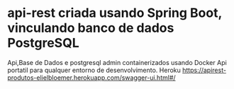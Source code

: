 # api-rest criada usando Spring Boot, vinculando banco de dados PostgreSQL
Api,Base de Dados e postgresql admin containerizados usando Docker
Api portatil para qualquer entorno de desenvolvimento.
Heroku  https://apirest-produtos-elielbloemer.herokuapp.com/swagger-ui.html#/

